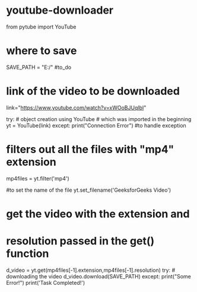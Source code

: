 # youtube-downloader
from pytube import YouTube 
  
# where to save 
SAVE_PATH = "E:/" #to_do 
  
# link of the video to be downloaded 
link="https://www.youtube.com/watch?v=xWOoBJUqlbI"
  
try: 
    # object creation using YouTube
    # which was imported in the beginning 
    yt = YouTube(link) 
except: 
    print("Connection Error") #to handle exception 
  
# filters out all the files with "mp4" extension 
mp4files = yt.filter('mp4') 
  
#to set the name of the file
yt.set_filename('GeeksforGeeks Video')  
  
# get the video with the extension and
# resolution passed in the get() function 
d_video = yt.get(mp4files[-1].extension,mp4files[-1].resolution) 
try: 
    # downloading the video 
    d_video.download(SAVE_PATH) 
except: 
    print("Some Error!") 
print('Task Completed!') 
